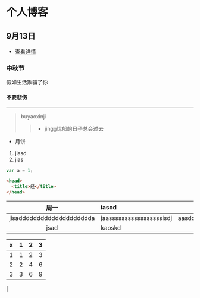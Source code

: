 # 个人博客

## 9月13日

- [查看详情](./note/0914.md)

### 中秋节

假如生活欺骗了你


#### 不要悲伤

---

> buyaoxinji
>
> >- jingg忧郁的日子总会过去
> 
- 月饼

1. jiasd
2. jias

```js
var a = 1;
```

```html
<head>
  <title>经</title>
</head>
```

 |           周一            | iasod                    |               jiajsd |
 | :-----------------------: | :----------------------- | -------------------: |
 | jisadddddddddddddddddddda | jaasssssssssssssssssisdj | aasddddddddddddjisdj |
 |           jsad            | kaoskd                   |                kasdk |

 | x   | 1   | 2   | 3   |
 | --- | --- | --- | --- |
 | 1   | 1   | 2   | 3   |
 | 2   | 2   | 4   | 6   |
 | 3   | 3   | 6   | 9   |

|
